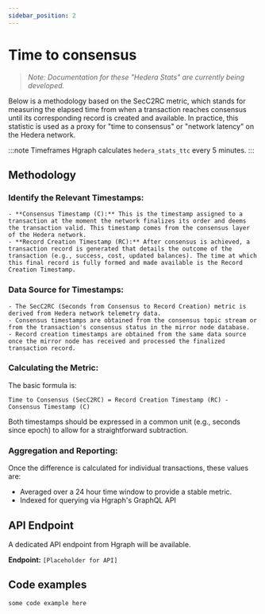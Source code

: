 ```yaml
---
sidebar_position: 2
---
```


# Time to consensus

> *Note: Documentation for these "Hedera Stats" are currently being developed.*

Below is a methodology based on the SecC2RC metric, which stands for measuring the elapsed time from when a transaction reaches consensus until its corresponding record is created and available. In practice, this statistic is used as a proxy for "time to consensus" or "network latency" on the Hedera network.

:::note Timeframes
Hgraph calculates `hedera_stats_ttc` every 5 minutes.
:::

## Methodology

### Identify the Relevant Timestamps:

    - **Consensus Timestamp (C):** This is the timestamp assigned to a transaction at the moment the network finalizes its order and deems the transaction valid. This timestamp comes from the consensus layer of the Hedera network.
    - **Record Creation Timestamp (RC):** After consensus is achieved, a transaction record is generated that details the outcome of the transaction (e.g., success, cost, updated balances). The time at which this final record is fully formed and made available is the Record Creation Timestamp.

### Data Source for Timestamps:

    - The SecC2RC (Seconds from Consensus to Record Creation) metric is derived from Hedera network telemetry data.
    - Consensus timestamps are obtained from the consensus topic stream or from the transaction's consensus status in the mirror node database.
    - Record creation timestamps are obtained from the same data source once the mirror node has received and processed the finalized transaction record.

### Calculating the Metric:

The basic formula is:

```
Time to Consensus (SecC2RC) = Record Creation Timestamp (RC) - Consensus Timestamp (C)
```

Both timestamps should be expressed in a common unit (e.g., seconds since epoch) to allow for a straightforward subtraction.

### Aggregation and Reporting:

Once the difference is calculated for individual transactions, these values are:

- Averaged over a 24 hour time window to provide a stable metric.
- Indexed for querying via Hgraph's GraphQL API

## API Endpoint
A dedicated API endpoint from Hgraph will be available.

**Endpoint:** `[Placeholder for API]`

## Code examples

```
some code example here
```